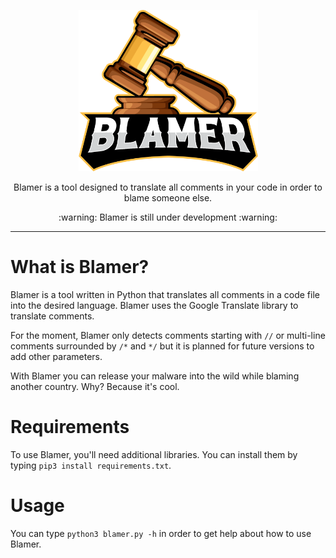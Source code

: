<p align="center">
  <img width="287" height="258" src="ressources/BLAMER.png">
</p>

<p align="center">
  Blamer is a tool designed to translate all comments in your code in order to blame someone else.
</p>

<p align="center">
  :warning: Blamer is still under development :warning:
</p>

<hr>

# What is Blamer?
Blamer is a tool written in Python that translates all comments in a code file into the desired language. Blamer uses the Google Translate library to translate comments.

For the moment, Blamer only detects comments starting with `//` or multi-line comments surrounded by `/*` and `*/` but it is planned for future versions to add other parameters.

With Blamer you can release your malware into the wild while blaming another country. Why? Because it's cool.

# Requirements
To use Blamer, you'll need additional libraries. You can install them by typing `pip3 install requirements.txt`.

# Usage
You can type `python3 blamer.py -h` in order to get help about how to use Blamer. 
